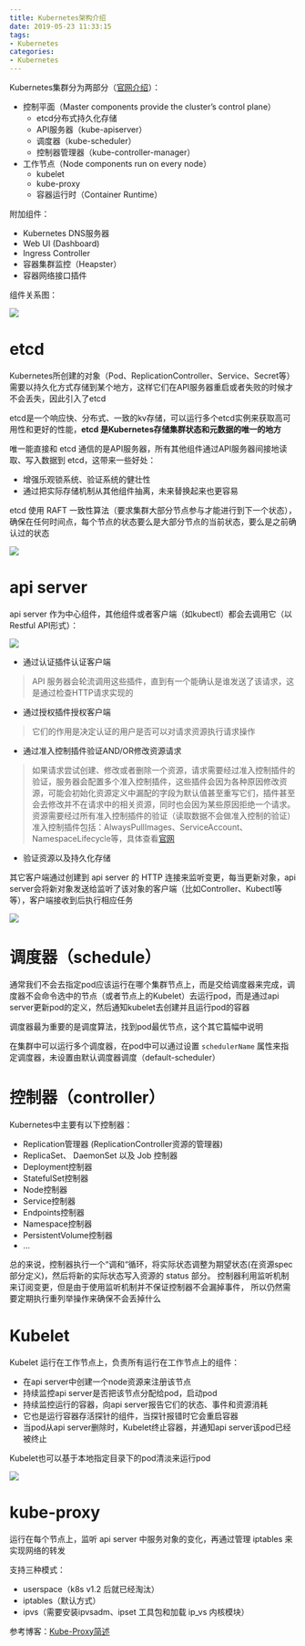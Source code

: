 ```yaml
---
title: Kubernetes架构介绍
date: 2019-05-23 11:33:15
tags:
- Kubernetes
categories:
- Kubernetes
---
```


Kubernetes集群分为两部分（[官网介绍](https://kubernetes.io/docs/concepts/overview/components/)）：
* 控制平面（Master components provide the cluster’s control plane）
    * etcd分布式持久化存储
    * API服务器（kube-apiserver）
    * 调度器（kube-scheduler）
    * 控制器管理器（kube-controller-manager）
* 工作节点（Node components run on every node）
    * kubelet
    * kube-proxy
    * 容器运行时（Container Runtime）

附加组件：
* Kubernetes DNS服务器
* Web UI (Dashboard)
* Ingress Controller
* 容器集群监控（Heapster）
* 容器网络接口插件

组件关系图：

![](/images/kubernetes/k8s组件关系图.png)

# etcd

Kubernetes所创建的对象（Pod、ReplicationController、Service、Secret等）需要以持久化方式存储到某个地方，这样它们在API服务器重启或者失败的时候才不会丢失，因此引入了etcd

etcd是一个响应快、分布式、一致的kv存储，可以运行多个etcd实例来获取高可用性和更好的性能，**etcd 是Kubernetes存储集群状态和元数据的唯一的地方**

唯一能直接和 etcd 通信的是API服务器，所有其他组件通过API服务器间接地读取、写入数据到 etcd，这带来一些好处：
* 增强乐观锁系统、验证系统的健壮性
* 通过把实际存储机制从其他组件抽离，未来替换起来也更容易

etcd 使用 RAFT 一致性算法（要求集群大部分节点参与才能进行到下一个状态），确保在任何时间点，每个节点的状态要么是大部分节点的当前状态，要么是之前确认过的状态

![](/images/kubernetes/etcd集群一致性.png)

# api server

api server 作为中心组件，其他组件或者客户端（如kubectl）都会去调用它（以Restful API形式）：

![](/images/kubernetes/apiserver调用流程示例.png)

* 通过认证插件认证客户端
> API 服务器会轮流调用这些插件，直到有一个能确认是谁发送了该请求，这是通过检查HTTP请求实现的
* 通过授权插件授权客户端
> 它们的作用是决定认证的用户是否可以对请求资源执行请求操作
* 通过准入控制插件验证AND/OR修改资源请求
> 如果请求尝试创建、修改或者删除一个资源，请求需要经过准入控制插件的验证，服务器会配置多个准入控制插件，这些插件会因为各种原因修改资源，可能会初始化资源定义中漏配的字段为默认值甚至重写它们，插件甚至会去修改并不在请求中的相关资源，同时也会因为某些原因拒绝一个请求。资源需要经过所有准入控制插件的验证（读取数据不会做准入控制的验证）
> 准入控制插件包括：AlwaysPullImages、ServiceAccount、NamespaceLifecycle等，具体查看[官网](https://kubernetes.io/docs/reference/access-authn-authz/admission-controllers/)
* 验证资源以及持久化存储

其它客户端通过创建到 api server 的 HTTP 连接来监听变更，每当更新对象，api server会将新对象发送给监听了该对象的客户端（比如Controller、Kubectl等等），客户端接收到后执行相应任务

![](/images/kubernetes/apiserver-watch.png)

# 调度器（schedule）

通常我们不会去指定pod应该运行在哪个集群节点上，而是交给调度器来完成，调度器不会命令选中的节点（或者节点上的Kubelet）去运行pod，而是通过api server更新pod的定义，然后通知kubelet去创建并且运行pod的容器

调度器最为重要的是调度算法，找到pod最优节点，这个其它篇幅中说明

在集群中可以运行多个调度器，在pod中可以通过设置 `schedulerName` 属性来指定调度器，未设置由默认调度器调度（default-scheduler）

# 控制器（controller）

Kubernetes中主要有以下控制器：
* Replication管理器 (ReplicationController资源的管理器) 
* ReplicaSet、 DaemonSet 以及 Job 控制器
* Deployment控制器
* StatefulSet控制器
* Node控制器
* Service控制器
* Endpoints控制器
* Namespace控制器
* PersistentVolume控制器
* ...

总的来说，控制器执行一个“调和“循环，将实际状态调整为期望状态(在资源spec部分定义)，然后将新的实际状态写入资源的 status 部分。 控制器利用监听机制来订阅变更，但是由于使用监听机制并不保证控制器不会漏掉事件， 所以仍然需要定期执行重列举操作来确保不会丢掉什么

# Kubelet

Kubelet 运行在工作节点上，负责所有运行在工作节点上的组件：
* 在api server中创建一个node资源来注册该节点
* 持续监控api server是否把该节点分配给pod，启动pod
* 持续监控运行的容器，向api server报告它们的状态、事件和资源消耗
* 它也是运行容器存活探针的组件，当探针报错时它会重启容器
* 当pod从api server删除时，Kubelet终止容器，并通知api server该pod已经被终止

Kubelet也可以基于本地指定目录下的pod清淡来运行pod

![](/images/kubernetes/Kubelet.png)

# kube-proxy

运行在每个节点上，监听 api server 中服务对象的变化，再通过管理 iptables 来实现网络的转发

支持三种模式：
* userspace（k8s v1.2 后就已经淘汰）
* iptables（默认方式）
* ipvs（需要安装ipvsadm、ipset 工具包和加载 ip_vs 内核模块）

参考博客：[Kube-Proxy简述](https://www.jianshu.com/p/3beb4336e251)